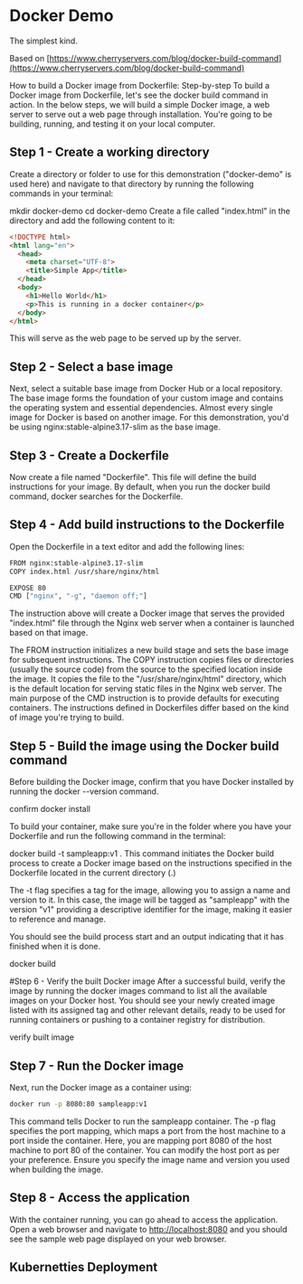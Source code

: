 # Docker Demo

The simplest kind.

Based on [https://www.cherryservers.com/blog/docker-build-command](https://www.cherryservers.com/blog/docker-build-command)

How to build a Docker image from Dockerfile: Step-by-step
To build a Docker image from Dockerfile, let's see the docker build command in action. In the below steps, we will build a simple Docker image, a web server to serve out a web page through installation. You're going to be building, running, and testing it on your local computer.

## Step 1 - Create a working directory

Create a directory or folder to use for this demonstration ("docker-demo" is used here) and navigate to that directory by running the following commands in your terminal:

mkdir docker-demo
cd docker-demo
Create a file called "index.html" in the directory and add the following content to it:

``` html
<!DOCTYPE html>
<html lang="en">
  <head>
    <meta charset="UTF-8">
    <title>Simple App</title>
  </head>
  <body>
    <h1>Hello World</h1>
    <p>This is running in a docker container</p>
  </body>
</html>
```

This will serve as the web page to be served up by the server.

## Step 2 - Select a base image

Next, select a suitable base image from Docker Hub or a local repository. The base image forms the foundation of your custom image and contains the operating system and essential dependencies. Almost every single image for Docker is based on another image. For this demonstration, you'd be using nginx:stable-alpine3.17-slim as the base image.

## Step 3 - Create a Dockerfile

Now create a file named "Dockerfile". This file will define the build instructions for your image. By default, when you run the docker build command, docker searches for the Dockerfile.

## Step 4 - Add build instructions to the Dockerfile

Open the Dockerfile in a text editor and add the following lines:

``` bash
FROM nginx:stable-alpine3.17-slim
COPY index.html /usr/share/nginx/html

EXPOSE 80 
CMD ["nginx", "-g", "daemon off;"]
```

The instruction above will create a Docker image that serves the provided "index.html" file through the Nginx web server when a container is launched based on that image.

The FROM instruction initializes a new build stage and sets the base image for subsequent instructions. The COPY instruction copies files or directories (usually the source code) from the source to the specified location inside the image. It copies the file to the "/usr/share/nginx/html" directory, which is the default location for serving static files in the Nginx web server. The main purpose of the CMD instruction is to provide defaults for executing containers. The instructions defined in Dockerfiles differ based on the kind of image you're trying to build.

## Step 5 - Build the image using the Docker build command

Before building the Docker image, confirm that you have Docker installed by running the docker --version command.

confirm docker install

To build your container, make sure you're in the folder where you have your Dockerfile and run the following command in the terminal:

docker build -t sampleapp:v1 .
This command initiates the Docker build process to create a Docker image based on the instructions specified in the Dockerfile located in the current directory (.)

The -t flag specifies a tag for the image, allowing you to assign a name and version to it. In this case, the image will be tagged as "sampleapp" with the version "v1" providing a descriptive identifier for the image, making it easier to reference and manage.

You should see the build process start and an output indicating that it has finished when it is done.

docker build

#Step 6 - Verify the built Docker image
After a successful build, verify the image by running the docker images command to list all the available images on your Docker host. You should see your newly created image listed with its assigned tag and other relevant details, ready to be used for running containers or pushing to a container registry for distribution.

verify built image

## Step 7 - Run the Docker image

Next, run the Docker image as a container using:

``` bash
docker run -p 8080:80 sampleapp:v1
```

This command tells Docker to run the sampleapp container. The -p flag specifies the port mapping, which maps a port from the host machine to a port inside the container. Here, you are mapping port 8080 of the host machine to port 80 of the container. You can modify the host port as per your preference. Ensure you specify the image name and version you used when building the image.

## Step 8 - Access the application

With the container running, you can go ahead to access the application. Open a web browser and navigate to <http://localhost:8080> and you should see the sample web page displayed on your web browser.

## Kubernetties Deployment

